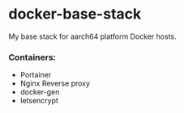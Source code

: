 # docker-base-stack

My base stack for aarch64 platform Docker hosts.

### Containers:
* Portainer
* Nginx Reverse proxy
* docker-gen
* letsencrypt
